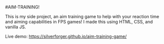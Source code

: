 #AIM-TRAINING!

This is my side project, an aim training game to help with your reaction time and aiming capabilities in FPS games! I made this using HTML, CSS, and vanilla JS.

Live demo: https://silverforger.github.io/aim-training-game/
